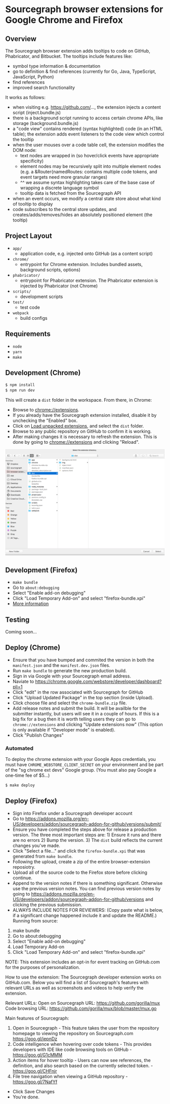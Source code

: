 # Sourcegraph browser extensions for Google Chrome and Firefox

## Overview

The Sourcegraph browser extension adds tooltips to code on GitHub, Phabricator, and Bitbucket.
The tooltips include features like:
  - symbol type information & documentation
  - go to definition & find references (currently for Go, Java, TypeScript, JavaScript, Python)
  - find references
  - improved search functionality

It works as follows:
  - when visiting e.g. https://github.com/..., the extension injects a content script (inject.bundle.js)
  - there is a background script running to access certain chrome APIs, like storage (background.bundle.js)
  - a "code view" contains rendered (syntax highlighted) code (in an HTML table); the extension adds event listeners to the code view which control the tooltip
  - when the user mouses over a code table cell, the extension modifies the DOM node:
    - text nodes are wrapped in <span> (so hover/click events have appropriate specificity)
    - element nodes may be recursively split into multiple element nodes (e.g. a <span>&Router{namedRoutes:<span> contains multiple code tokens, and event targets need more granular ranges)
    - ^^ we assume syntax highlighting takes care of the base case of wrapping a discrete language symbol
    - tooltip data is fetched from the Sourcegraph API
  - when an event occurs, we modify a central state store about what kind of tooltip to display
  - code subscribes to the central store updates, and creates/adds/removes/hides an absolutely positioned element (the tooltip)

## Project Layout

- `app/`
  - application code, e.g. injected onto GitHub (as a content script)
- `chrome/`
  - entrypoint for Chrome extension. Includes bundled assets, background scripts, options)
- `phabricator/`
  - entrypoint for Phabricator extension. The Phabricator extension is injected by Phabricator (not Chrome)
- `scripts/`
  - development scripts
- `test/`
  - test code
- `webpack`
  - build configs

## Requirements

- `node`
- `yarn`
- `make`

## Development (Chrome)

```bash
$ npm install
$ npm run dev
```

This will create a `dist` folder in the workspace. From there, in Chrome:

* Browse to [chrome://extensions](chrome://extensions).
* If you already have the Sourcegraph extension installed, disable it by unchecking the "Enabled" box.
* Click on [Load unpacked extensions](https://developer.chrome.com/extensions/getstarted#unpacked), and select the `dist` folder.
* Browse to any public repository on GitHub to confirm it is working.
* After making changes it is necessary to refresh the extension. This is done by going to [chrome://extensions](chrome://extensions) and clicking "Reload".

![Add dist folder](readme-load-extension-asset.png)

## Development (Firefox)

* `make bundle`
* Go to `about:debugging`
* Select "Enable add-on debugging"
* Click "Load Temporary Add-on" and select "firefox-bundle.xpi"
* [More information](https://developer.mozilla.org/en-US/docs/Tools/about:debugging#Add-ons)

## Testing

Coming soon...

## Deploy (Chrome)

- Ensure that you have bumped and commited the version in both the `manifest.json` and the `manifest.dev.json` files.
- Run `make bundle` to generate the new production build.
- Sign in via Google with your Sourcegraph email address.
- Naviate to https://chrome.google.com/webstore/developer/dashboard?pli=1
- Click "edit" in the row associated with Sourcegraph for GitHub
- Click "Upload Updated Package" in the top section (inside Upload).
- Click choose file and select the `chrome-bundle.zip` file.
- Add release notes and submit the build. It will be availble for the submitter instantly, but users will see it in a couple of hours. If this is a big fix for a bug then it is worth telling users they can go to `chrome://extensions` and clicking "Update extensions now" (This option is only available if "Developer mode" is enabled).
- Click "Publish Changes"

### Automated

To deploy the chrome extension with your Google Apps credentials, you must have `CHROME_WEBSTORE_CLIENT_SECRET` on your environment and
be part of the "sg chrome ext devs" Google group. (You must also pay Google a one-time fee of $5...)

```bash
$ make deploy
```

## Deploy (Firefox)

- Sign into Firefox under a Sourcegraph developer account
- Go to https://addons.mozilla.org/en-US/developers/addon/sourcegraph-addon-for-github/versions/submit/
- Ensure you have completed the steps above for release a production version. The three most important steps are: 1) Ensure it runs and there are no errors 2) Bump the version. 3) The `dist` build reflects the current changes you've made.
- Click "Select a file..." and click the `firefox-bundle.xpi` that was generated from `make bundle`.
- Following the upload, create a zip of the entire browser-extension reposiotry.
- Upload all of the source code to the Firefox store before clicking continue.
- Append to the version notes if there is something significant. Otherwise use the previous version notes. You can find previous version notes by going to https://addons.mozilla.org/en-US/developers/addon/sourcegraph-addon-for-github/versions and clicking the previous submission.
- ALWAYS INCLUDE NOTES FOR REVIEWERS: (Copy paste what is below, if a significant change happened include it and update the README.)
Running from source:
1) make bundle
3) Go to about:debugging
4) Select "Enable add-on debugging"
5) Load Temporary Add-on
6) Click "Load Temporary Add-on" and select "firefox-bundle.xpi"

NOTE: This extension includes an opt-in for event tracking on GitHub.com for the purposes of personalization.

How to use the extension:
The Sourcegraph developer extension works on GitHub.com. Below you will find a list of Sourcegraph's features with relevant URLs as well as screenshots and videos to help verify the extension.

Relevant URLs:
Open on Sourcegraph URL: https://github.com/gorilla/mux
Code browsing URL: https://github.com/gorilla/mux/blob/master/mux.go

Main features of Sourcegraph:
1) Open in Sourcegraph - This feature takes the user from the repository homepage to viewing the repository on Sourcegraph.com https://goo.gl/jepnDz
2) Code intelligence when hovering over code tokens - This provides developers with IDE like code browsing tools on GitHub - https://goo.gl/G1cMMM
3) Action items for hover tooltip - Users can now see references, the definition, and also search based on the currently selected token. -
https://goo.gl/CHFnjr
4) File tree navigation when viewing a GitHub repository - https://goo.gl/7NafYf
- Click Save Changes
- You're done.
